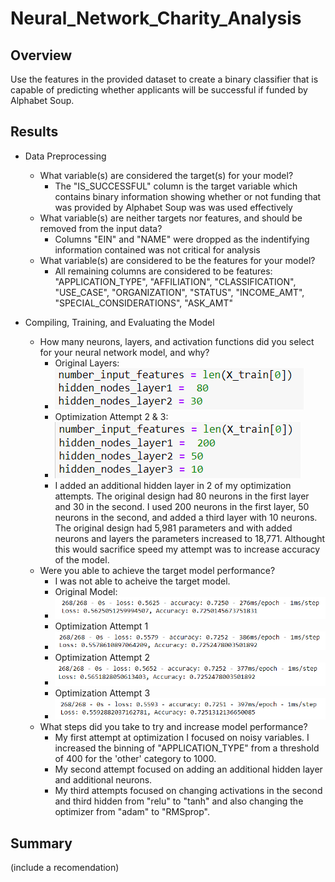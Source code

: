 # Neural_Network_Charity_Analysis

## Overview
Use the features in the provided dataset to create a binary classifier that is capable of predicting whether applicants will be successful if funded by Alphabet Soup.

## Results
- Data Preprocessing
  - What variable(s) are considered the target(s) for your model?
    - The "IS_SUCCESSFUL" column is the target variable which contains binary information showing whether or not funding that was provided by Alphabet Soup was was used effectively 
  - What variable(s) are neither targets nor features, and should be removed from the input data?
    - Columns "EIN" and "NAME" were dropped as the indentifying information contained was not critical for analysis 
  - What variable(s) are considered to be the features for your model?
    - All remaining columns are considered to be features: "APPLICATION_TYPE", "AFFILIATION", "CLASSIFICATION", "USE_CASE", "ORGANIZATION", "STATUS", "INCOME_AMT", "SPECIAL_CONSIDERATIONS", "ASK_AMT"

- Compiling, Training, and Evaluating the Model
  - How many neurons, layers, and activation functions did you select for your neural network model, and why?
    -  Original Layers:
    - ![Orig](https://github.com/Lindsey-Maag/Neural_Network_Charity_Analysis/blob/main/Images/layers.PNG)
    - Optimization Attempt 2 & 3:
    - ![Opt23](https://github.com/Lindsey-Maag/Neural_Network_Charity_Analysis/blob/main/Images/layers2.PNG)
    - I added an additional hidden layer in 2 of my optimization attempts. The original design had 80 neurons in the first layer and 30 in the second. I used 200 neurons in the first layer, 50 neurons in the second, and added a third layer with 10 neurons. The original design had 5,981 parameters and with added neurons and layers the parameters increased to 18,771. Althought this would sacrifice speed my attempt was to increase accuracy of the model.
  - Were you able to achieve the target model performance?
    - I was not able to acheive the target model. 
    - Original Model:
    - ![ORIG](https://github.com/Lindsey-Maag/Neural_Network_Charity_Analysis/blob/main/Images/accuracy.PNG)
    - Optimization Attempt 1
    - ![OPT1](https://github.com/Lindsey-Maag/Neural_Network_Charity_Analysis/blob/main/Images/accuracy_opt1.PNG)
    - Optimization Attempt 2
    - ![OPT2](https://github.com/Lindsey-Maag/Neural_Network_Charity_Analysis/blob/main/Images/accuracy_opt2.PNG)
    - Optimization Attempt 3
    - ![OPT3](https://github.com/Lindsey-Maag/Neural_Network_Charity_Analysis/blob/main/Images/accuracy_opt3.PNG)
  - What steps did you take to try and increase model performance?
    - My first attempt at optimization I focused on noisy variables. I increased the binning of "APPLICATION_TYPE" from a threshold of 400 for the 'other' category to 1000.
    - My second attempt focused on adding an additional hidden layer and additional neurons.
    - My third attempts focused on changing activations in the second and third hidden from "relu" to "tanh" and also changing the optimizer from "adam" to "RMSprop".

## Summary
(include a recomendation)
